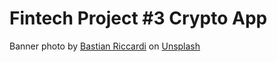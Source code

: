 # Fintech Project #3 Crypto App

Banner photo by <a href="https://unsplash.com/@shutter_speed_?utm_source=unsplash&utm_medium=referral&utm_content=creditCopyText">Bastian Riccardi</a> on <a href="https://unsplash.com/photos/Q08CNRiq3k0?utm_source=unsplash&utm_medium=referral&utm_content=creditCopyText">Unsplash</a>
